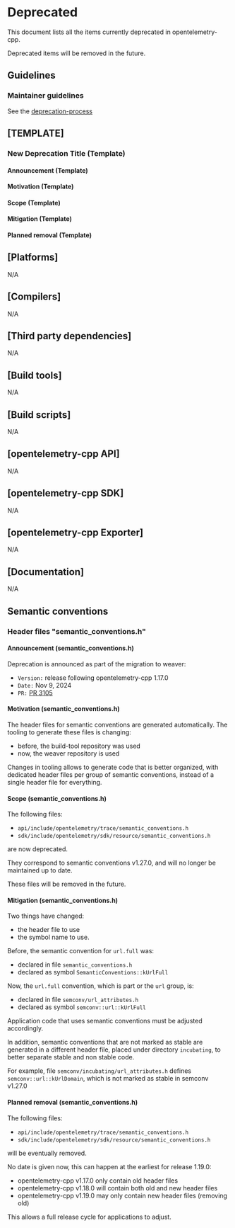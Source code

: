 # Deprecated

This document lists all the items currently deprecated in opentelemetry-cpp.

Deprecated items will be removed in the future.

## Guidelines

### Maintainer guidelines

See the [deprecation-process](./docs/deprecation-process.md)

## [TEMPLATE]

### New Deprecation Title (Template)

#### Announcement (Template)

#### Motivation (Template)

#### Scope (Template)

#### Mitigation (Template)

#### Planned removal (Template)

## [Platforms]

N/A

## [Compilers]

N/A

## [Third party dependencies]

N/A

## [Build tools]

N/A

## [Build scripts]

N/A

## [opentelemetry-cpp API]

N/A

## [opentelemetry-cpp SDK]

N/A

## [opentelemetry-cpp Exporter]

N/A

## [Documentation]

N/A

## Semantic conventions

### Header files "semantic_conventions.h"

#### Announcement (semantic_conventions.h)

Deprecation is announced as part of the migration to weaver:

* `Version:` release following opentelemetry-cpp 1.17.0
* `Date:` Nov 9, 2024
* `PR:` [PR 3105](https://github.com/open-telemetry/opentelemetry-cpp/pull/3105)

#### Motivation (semantic_conventions.h)

The header files for semantic conventions are generated automatically.
The tooling to generate these files is changing:

* before, the build-tool repository was used
* now, the weaver repository is used

Changes in tooling allows to generate code that is better organized,
with dedicated header files per group of semantic conventions,
instead of a single header file for everything.

#### Scope (semantic_conventions.h)

The following files:

* `api/include/opentelemetry/trace/semantic_conventions.h`
* `sdk/include/opentelemetry/sdk/resource/semantic_conventions.h`

are now deprecated.

They correspond to semantic conventions v1.27.0,
and will no longer be maintained up to date.

These files will be removed in the future.

#### Mitigation (semantic_conventions.h)

Two things have changed:

* the header file to use
* the symbol name to use.

Before, the semantic convention for `url.full` was:

* declared in file `semantic_conventions.h`
* declared as symbol `SemanticConventions::kUrlFull`

Now, the `url.full` convention, which is part or the `url` group, is:

* declared in file `semconv/url_attributes.h`
* declared as symbol `semconv::url::kUrlFull`

Application code that uses semantic conventions must be adjusted
accordingly.

In addition, semantic conventions that are not marked as stable
are generated in a different header file, placed under directory
`incubating`, to better separate stable and non stable code.

For example, file `semconv/incubating/url_attributes.h`
defines `semconv::url::kUrlDomain`,
which is not marked as stable in semconv v1.27.0

#### Planned removal (semantic_conventions.h)

The following files:

* `api/include/opentelemetry/trace/semantic_conventions.h`
* `sdk/include/opentelemetry/sdk/resource/semantic_conventions.h`

will be eventually removed.

No date is given now, this can happen at the earliest for release 1.19.0:

* opentelemetry-cpp v1.17.0 only contain old header files
* opentelemetry-cpp v1.18.0 will contain both old and new header files
* opentelemetry-cpp v1.19.0 may only contain new header files (removing old)

This allows a full release cycle for applications to adjust.
